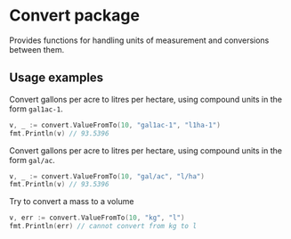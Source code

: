 # Convert package

Provides functions for handling units of measurement and conversions between them.

## Usage examples

Convert gallons per acre to litres per hectare, using compound units in the form `gal1ac-1`.

```go
v, _ := convert.ValueFromTo(10, "gal1ac-1", "l1ha-1")
fmt.Println(v) // 93.5396
```

Convert gallons per acre to litres per hectare, using compound units in the form `gal/ac`.

```go
v, _ := convert.ValueFromTo(10, "gal/ac", "l/ha")
fmt.Println(v) // 93.5396
```

Try to convert a mass to a volume
    
```go
v, err := convert.ValueFromTo(10, "kg", "l")
fmt.Println(err) // cannot convert from kg to l
```






